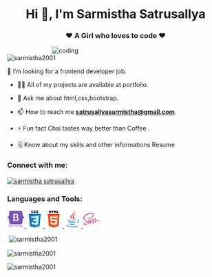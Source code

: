 <h1 align="center">Hi 👋, I'm Sarmistha Satrusallya</h1>
<h3 align="center"> ❤️‍ A Girl who loves to code ❤️‍ </h3>

<img align="right" alt="coding" width="400" src="https://media.giphy.com/media/RbDKaczqWovIugyJmW/giphy.gif">


<p align="left"> <img src="https://komarev.com/ghpvc/?username=sarmistha2001&label=Profile%20views&color=0e75b6&style=flat" alt="sarmistha2001" /> </p>
   🌱 I’m looking for a frontend developer job.

-  👨‍💻 All of my projects are available at   portfolio.

- 💬 Ask me about  html,css,bootstrap.

-  📫 How to reach me **satrusallyasarmistha@gmail.com**.

- ⚡ Fun fact Chai tastes way better than Coffee .

- 🗒️ Know about my skills and other informations  Resume

<h3 align="left">Connect with me:</h3>
<p align="left">
<a href="https://linkedin.com/in/sarmistha satrusallya" target="blank"><img align="center" src="https://raw.githubusercontent.com/rahuldkjain/github-profile-readme-generator/master/src/images/icons/Social/linked-in-alt.svg" alt="sarmistha satrusallya" height="30" width="40" /></a>
</p>

<h3 align="left">Languages and Tools:</h3>
<p align="left"> <a href="https://getbootstrap.com" target="_blank" rel="noreferrer"> <img src="https://raw.githubusercontent.com/devicons/devicon/master/icons/bootstrap/bootstrap-plain-wordmark.svg" alt="bootstrap" width="40" height="40"/> </a> <a href="https://www.w3schools.com/css/" target="_blank" rel="noreferrer"> <img src="https://raw.githubusercontent.com/devicons/devicon/master/icons/css3/css3-original-wordmark.svg" alt="css3" width="40" height="40"/> </a> <a href="https://www.w3.org/html/" target="_blank" rel="noreferrer"> <img src="https://raw.githubusercontent.com/devicons/devicon/master/icons/html5/html5-original-wordmark.svg" alt="html5" width="40" height="40"/> </a> <a href="https://www.java.com" target="_blank" rel="noreferrer"> <img src="https://raw.githubusercontent.com/devicons/devicon/master/icons/java/java-original.svg" alt="java" width="40" height="40"/> </a> <a href="https://sass-lang.com" target="_blank" rel="noreferrer"> <img src="https://raw.githubusercontent.com/devicons/devicon/master/icons/sass/sass-original.svg" alt="sass" width="40" height="40"/> </a> </p>

<p>&nbsp;<img align="center" src="https://github-readme-stats.vercel.app/api?username=sarmistha2001&show_icons=true&locale=en" alt="sarmistha2001" /></p>

<p><img align="center" src="https://github-readme-streak-stats.herokuapp.com/?user=sarmistha2001&" alt="sarmistha2001" /></p>
<p><img align="left" src="https://github-readme-stats.vercel.app/api/top-langs?username=sarmistha2001&show_icons=true&locale=en&layout=compact" alt="sarmistha2001" /></p>
